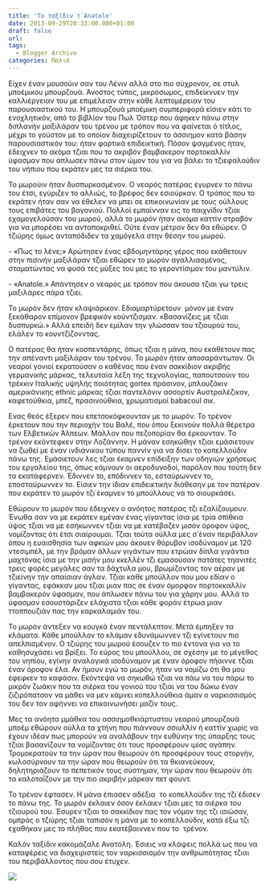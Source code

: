 ```yaml
---
title: 'Το ταξίδιν τ΄Anatole'
date: 2013-09-29T20:33:00.000+01:00
draft: false
url: 
tags:
  - Blogger Archive
categories: Παλιά
---
```


  

Είχεν έναν μουσούιν σαν του Λένιν αλλά στο πιο σύχρονον, σε στυλ μποέμικου μπουρζουά. Άνοστος τύπος, μικρόσωμος, επιδείκνυεν την καλλιέργειαν του με επιμέλειαν στην κάθε λεπτομέρειαν του παρουσιαστικού του. Η μπουρζουά μποέμικη συμπεριφορά είσιεν κάτι το ενοχλητικόν, από το βιβλίον του Πωλ Όστερ που άφηκεν πάνω στην διπλανήν μαξιλάραν του τρένου με τρόπον που να φαίνεται ό τίτλος, μέχρι το γούστον με το οποίον διαχειρίζετουν το άσσιημον κατά βάσην παρουσιαστικόν του: ήταν φορτικά επιδεικτική. Πόσον ψαγμένος ήταν, έδειχνεν το ακόμα τζιαι που το ακριβόν βαμβακερον πορτοκαλλίν ύφασμαν που άπλωσεν πάνω στον ώμον του για να βάλει το τζιεφαλούδιν του νήπιου που εκράτεν μες τα σιέρκα του.

  

Το μωρούιν ήταν δυσπυρκασμένον. Ο νεαρός πατέρας έγυρνεν το πάνω του έτσι, εγύριζεν το αλλιώς, το βρέφος δεν εσιούρκαν. Ο τρόπος που το εκράτεν ήταν σαν να έθελεν να μπει σε επικοινωνίαν με τους ούλλους τους επιβάτες του βαγονιού. Πολλοί εμπαίνναν εις το παιχνίδιν τζιαι εχαμογελούσαν του μωρού, αλλά το μωρόν ήταν ακόμα καττίν στραβόν για να μπορέσει να ανταποκριθεί. Ούτε έναν μέτρον δεν θα εθώρεν. Ο τζιύρης όμως ανταπόδιδεν τα χαμόγελα στην θέσην του μωρού. 

  

\- «Πως το λένε;» Αρώτησεν ένας εβδομηντάρης γέρος που εκάθετουν στην πισινήν μαξιλάραν τζιαι εθώρεν το μωρόν αγαλλιασμένος, σταματώντας να φυσά τες μύξες του μες το γεροντίσιμον του μαντύλιν.

  

\- «Anatole.» Απάντησεν ο νεαρός με τρόπον που άκουσα τζιαι γω τρεις μαξιλάρες πάρα τζιει.

  

Το μωρόν δεν ήταν κλαψιάρικον. Εδιαμαρτύρετουν  μόνον με έναν ξεκάθαρον επίμονον βρεφικόν κούντζισμαν. «Βασανίζεις με τζιαι δυσπυρκώ.» Αλλά επειδή δεν εμίλαν την γλώσσαν του τζιουρού του, ελάλεν το κουντζίζονντας.

  

Ο πατέρας θα ήταν κοσπεντάρης, όπως τζιαι η μάνα, που εκάθετουν πας την απέναντι μαξιλάραν του τρένου. Το μωρόν ήταν αποσαράντωτον. Οι νεαροί γονιοί εκρατούσαν ο καθένας που έναν σακκίδιον ακριβής γερμανικής μάρκας, τελευταία λέξη της τεχνολογίας, παπουτσούιν του τρέκκιν Ιταλικής υψηλής ποιότητας gortex πράσινον, μπλουζάκιν αμερικάνικης ethnic μάρκας τζιαι παντελόνιν ασσορτίν Αυστραλέζικον, καφετούθκια, μπεζ, πρασινούθκια, χρωματισμοί babacoul σικ.

  

Ενας θεός έξερεν που επετσοκόφκουνταν με το μωρόν. Το τρένον έρκετουν που την περιοχήν του Βαλέ, που όπου ξεκινούν πολλά θέρετρα των Ελβετικών Άλπεων. Μάλλον που πεζοπορίαν θα έρκουνταν. Το τρένον εκόντεφκεν στην Λοζάννην. Η μάναν εσηκώθην τζιαι εμάσιετουν να ζωθεί με έναν ινδιάνικου τύπου παννίν για να δίσει το κοπελλούδιν πάνω της. Εμάσιετουν λες τζιαι έκαμνεν επίδειξην των οδηγιών χρήσεως του εργαλείου της, όπως κάμνουν οι αεροδυνοδοί, παρόλον που τούτη δεν τα εκατάφερνεν. Έδιννεν το, επόδιννεν το, εσταύρωννεν το, εποσταύρωννεν το. Είσιεν την ίδιαν επιδεικτικήν διάθεσην με τον πατέραν που εκράτεν το μωρόν τζι΄έκαμνεν το μπούλλους να το σιουρκάσει.

  

Εθώρουν το μωρόν που έδειχνεν ο ανόητος πατέρας τζι εζαλίζουμουν. Ένωθα σαν να με εκράτεν εμέναν ένας γίγαντας ίσια με τρία σπίθκια ύψος τζιαι να με εσήκωννεν τζιαι να με κατέβαζεν μισόν όροφον ύψος, νομίζοντας ότι έτσι σιαίρουμαι. Τζιαι τούτα ούλλα μες σ΄έναν περιβάλλον όπου η ευαισθησία των αφκιών μου άκουεν θόρυβον ισοδύναμον με 120 ντεσιμπέλ, με την βρόμαν άλλων γιγάντων που ετρώαν δίπλα γιγάντια μαχτόνας ίσια με την μισήν μου κκελλέν τζι εμασούσαν πατάτες τηανιτές τρεις φορές μεγάλες σαν τα δάχτυλα μου, βρωμίζοντας τον αέραν με τζιείνην την απαίσιαν άγλαν. Τζιαι κάθε μπούλλον που μου εδίαν ο γίγαντας, εφάκκαν μου τζιαι μιαν πας σε έναν όμορφον πορτοκκαλλίν βαμβακερόν ύφασμαν, που άπλωσεν πάνω του για χάρην μου. Αλλά το ύφασμαν εσουστάριζεν ελάχιστα τζιαι κάθε φοράν έτρωα μιαν ττοππουζιάν πας την καρκαλαμιάν του.

  

Το μωρόν άντεξεν να κουγκά έναν πεντάλεπτον. Μετά έμπηξεν τα κλάματα. Κάθε μπούλλον το κλάμαν εδυνάμωννεν τζι εγίνετουν πιο απελπισμένον. Ο τζιύρης του μωρού έσουζεν το πιο έντονα για να το καθησυχάσει να βρίξει. Το εύρος του μπούλλου, σε σχέσην με το μέγεθος του νηπίου, εγίνην αναλογικά ισοδύναμον με έναν όροφον πήαιννε τζιαι έναν όροφον έλα. Αν ήμουν εγώ το μωρόν, ήταν να νομίζω ότι θα μου έφεφκεν το καφάσιν. Εκόντεψα να σηκωθώ τζιαι να πάω να του πάρω το μικρόν ζωάκιν που τα σιέρκα του γονιού του τζιαι να του δώκω έναν ζιζιρόπατσον να μάθει να μεν κάμνει κοπελλούθκια άμαν ο ναρκισσισμός του δεν τον αφήννει να επικοινωνήσει μαζίν τους.

  

Μες τα ανόητα μμάθκα του ασσιημοθκιάρτυστου νεαρού μπουρζουά μποέμ εθώρουν ούλλα τα χτήνη που πιάννουν σσιυλλίν ή καττίν χωρίς να έχουν ιδέαν πως μπορούν να αναλάβουν την ευθύνην της ύπαρξης τους τζιαι βασανίζουν τα νομίζοντας ότι τους προσφέρουν ιμίσς αγάπην. Τρομοκρατούν τα την ώραν που θεωρούν ότι προσφέρουν τους στοργήν, κωλοσύρνουν τα την ώραν που θεωρούν ότι τα θκιανεύκουν, δηλητηριάζουν το πεπετικόν τους σύστημαν, την ώραν που θεωρούν ότι τα καλοταΐζουν με την πιο ακριβήν μάρκαν πετ φουντ.

  

Το τρένον έφτασεν. Η μάνα έπιασεν αδέξια  το κοπελλούδιν της τζι΄έδισεν το πάνω της. Το μωρόν έκλαιεν όσον έκλαιεν τζιαι μες τα σιέρκα του τζιουρού του. Έσυρεν τζιαι το σακκίδιον πας τον νόμον της τζι ισιώσαν, ομπρός ο τζιύρης τζιαι ταπισόν η μάνα με το κοπελλούδιν, κατά έξω τζι εχαθήκαν μες το πλήθος που εκατέβαιννεν που το  τρένον.

  

Καλόν ταξίδιν κακομάζαλε Ανατόλη. Έσιεις να κλάψεις πολλά ως που να καταφέρεις να διαχειριστείς τον ναρκισσισμόν την ανθρωπότητας τζιαι του περιβάλλοντος που σου έτυχεν.

  

  

  

  

[![](https://blogger.googleusercontent.com/img/b/R29vZ2xl/AVvXsEijFRlfjY5bVCg_PX34miFtrv22rJpAfVektyF39hoB38DRb6202fuY00RVP15nCWerZVyxvj2EHRfJNWM8BhQfpfPvKas1kX3_PS94mbQrs8FSkhCRD0IgQlT1wHdTvVBU6TjSoaXwDAE/s320/Capture+d%E2%80%99e%CC%81cran+2013-09-29+a%CC%80+19.22.55.png)](https://blogger.googleusercontent.com/img/b/R29vZ2xl/AVvXsEijFRlfjY5bVCg_PX34miFtrv22rJpAfVektyF39hoB38DRb6202fuY00RVP15nCWerZVyxvj2EHRfJNWM8BhQfpfPvKas1kX3_PS94mbQrs8FSkhCRD0IgQlT1wHdTvVBU6TjSoaXwDAE/s1600/Capture+d%E2%80%99e%CC%81cran+2013-09-29+a%CC%80+19.22.55.png)
